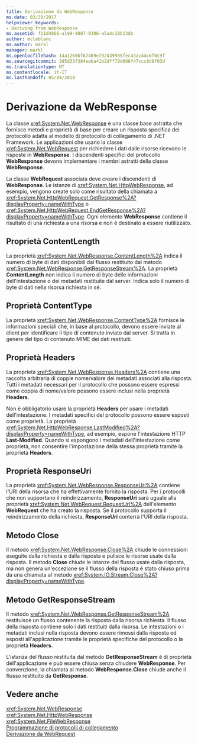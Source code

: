 ```yaml
---
title: Derivazione da WebResponse
ms.date: 03/30/2017
helpviewer_keywords:
- Deriving from WebResponse
ms.assetid: f11d4866-a199-4087-9306-a5a4c18b13db
author: mcleblanc
ms.author: markl
manager: markl
ms.openlocfilehash: 14a1260bf67469e792439985fec43ac44c6f0c9f
ms.sourcegitcommit: 3d5d33f384eeba41b2dff79d096f47ccc8d8f03d
ms.translationtype: HT
ms.contentlocale: it-IT
ms.lasthandoff: 05/04/2018
---
```

# <a name="deriving-from-webresponse"></a>Derivazione da WebResponse
La classe <xref:System.Net.WebResponse> è una classe base astratta che fornisce metodi e proprietà di base per creare un risposta specifica del protocollo adatta al modello di protocollo di collegamento di .NET Framework. Le applicazioni che usano la classe <xref:System.Net.WebRequest> per richiedere i dati dalle risorse ricevono le risposte in **WebResponse**. I discendenti specifici del protocollo **WebResponse** devono implementare i membri astratti della classe **WebResponse**.  
  
 La classe **WebRequest** associata deve creare i discendenti di **WebResponse**. Le istanze di <xref:System.Net.HttpWebResponse>, ad esempio, vengono create solo come risultato della chiamata a <xref:System.Net.HttpWebRequest.GetResponse%2A?displayProperty=nameWithType> o <xref:System.Net.HttpWebRequest.EndGetResponse%2A?displayProperty=nameWithType>. Ogni elemento **WebResponse** contiene il risultato di una richiesta a una risorsa e non è destinato a essere riutilizzato.  
  
## <a name="contentlength-property"></a>Proprietà ContentLength  
 La proprietà <xref:System.Net.WebResponse.ContentLength%2A> indica il numero di byte di dati disponibili dal flusso restituito dal metodo <xref:System.Net.WebResponse.GetResponseStream%2A>. La proprietà **ContentLength** non indica il numero di byte delle informazioni dell'intestazione o dei metadati restituite dal server. Indica solo il numero di byte di dati nella risorsa richiesta in sé.  
  
## <a name="contenttype-property"></a>Proprietà ContentType  
 La proprietà <xref:System.Net.WebResponse.ContentType%2A> fornisce le informazioni speciali che, in base al protocollo, devono essere inviate al client per identificare il tipo di contenuto inviato dal server. Si tratta in genere del tipo di contenuto MIME dei dati restituiti.  
  
## <a name="headers-property"></a>Proprietà Headers  
 La proprietà <xref:System.Net.WebResponse.Headers%2A> contiene una raccolta arbitraria di coppie nome/valore dei metadati associati alla risposta. Tutti i metadati necessari per il protocollo che possono essere espressi come coppia di nome/valore possono essere inclusi nella proprietà **Headers**.  
  
 Non è obbligatorio usare la proprietà **Headers** per usare i metadati dell'intestazione. I metadati specifici del protocollo possono essere esposti come proprietà. La proprietà <xref:System.Net.HttpWebResponse.LastModified%2A?displayProperty=nameWithType>, ad esempio, espone l'intestazione HTTP **Last-Modified**. Quando si espongono i metadati dell'intestazione come proprietà, non consentire l'impostazione della stessa proprietà tramite la proprietà **Headers**.  
  
## <a name="responseuri-property"></a>Proprietà ResponseUri  
 La proprietà <xref:System.Net.WebResponse.ResponseUri%2A> contiene l'URI della risorsa che ha effettivamente fornito la risposta. Per i protocolli che non supportano il reindirizzamento, **ResponseUri** sarà uguale alla proprietà <xref:System.Net.WebRequest.RequestUri%2A> dell'elemento **WebRequest** che ha creato la risposta. Se il protocollo supporta il reindirizzamento della richiesta, **ResponseUri** conterrà l'URI della risposta.  
  
## <a name="close-method"></a>Metodo Close  
 Il metodo <xref:System.Net.WebResponse.Close%2A> chiude le connessioni eseguite dalla richiesta e dalla risposta e pulisce le risorse usate dalla risposta. Il metodo **Close** chiude le istanze del flusso usate dalla risposta, ma non genera un'eccezione se il flusso della risposta è stato chiuso prima da una chiamata al metodo <xref:System.IO.Stream.Close%2A?displayProperty=nameWithType>.  
  
## <a name="getresponsestream-method"></a>Metodo GetResponseStream  
 Il metodo <xref:System.Net.WebResponse.GetResponseStream%2A> restituisce un flusso contenente la risposta dalla risorsa richiesta. Il flusso della risposta contiene solo i dati restituiti dalla risorsa. Le intestazioni o i metadati inclusi nella risposta devono essere rimossi dalla risposta ed esposti all'applicazione tramite le proprietà specifiche del protocollo o la proprietà **Headers**.  
  
 L'istanza del flusso restituita dal metodo **GetResponseStream** è di proprietà dell'applicazione e può essere chiusa senza chiudere **WebResponse**. Per convenzione, la chiamata al metodo **WebResponse.Close** chiude anche il flusso restituito da **GetResponse**.  
  
## <a name="see-also"></a>Vedere anche  
 <xref:System.Net.WebResponse>  
 <xref:System.Net.HttpWebResponse>  
 <xref:System.Net.FileWebResponse>  
 [Programmazione di protocolli di collegamento](../../../docs/framework/network-programming/programming-pluggable-protocols.md)  
 [Derivazione da WebRequest](../../../docs/framework/network-programming/deriving-from-webrequest.md)
